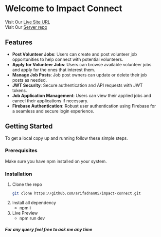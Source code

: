 # Welcome to Impact Connect

Visit Our [Live Site URL](https://impact-connect-19304.web.app) <br />
Visit Our [Server repo](https://github.com/arifadnan05/impact-connect-server)
## Features

- **Post Volunteer Jobs**: Users can create and post volunteer job opportunities to help connect with potential volunteers.
- **Apply for Volunteer Jobs**: Users can browse available volunteer jobs and apply for the ones that interest them.
- **Manage Job Posts**: Job post owners can update or delete their job posts as needed.
- **JWT Security**: Secure authentication and API requests with JWT tokens.
- **Job Application Management**: Users can view their applied jobs and cancel their applications if necessary.
- **Firebase Authentication**: Robust user authentication using Firebase for a seamless and secure login experience.

## Getting Started

To get a local copy up and running follow these simple steps.

### Prerequisites

Make sure you have npm installed on your system.

### Installation

1. Clone the repo
   ```sh
   git clone https://github.com/arifadnan05/impact-connect.git
2. Install all dependency
   - npm i
3. Live Preview
   - npm run dev

##### For any query feel free to ask me any time
